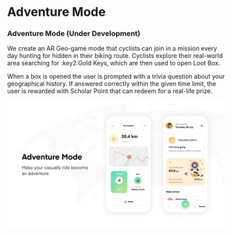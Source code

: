 # Adventure Mode

### Adventure Mode (Under Development)

We create an AR Geo-game mode that cyclists can join in a mission every day hunting for hidden in their biking route. Cyclists explore their real-world area searching for :key2:Gold Keys, which are then used to open Loot Box.&#x20;

When a box is opened the user is prompted with a trivia question about your geographical history. If answered correctly within the given time limit, the user is rewarded with Scholar Point that can redeem for a real-life prize.&#x20;

![](<../.gitbook/assets/Frame 1 (1).jpg>)
